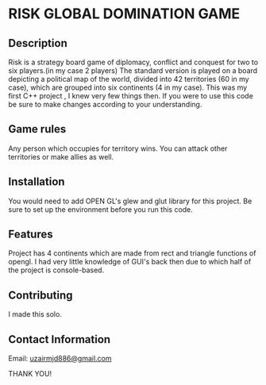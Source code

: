 # RISK GLOBAL DOMINATION GAME

## Description
Risk is a strategy board game of diplomacy, conflict and conquest for two to six players.(in my case 2 players) 
The standard version is played on a board depicting a political map of the world, divided into 42 territories (60 in my case), which are grouped into six continents
(4 in my case).
This was my first C++ project , I knew very few things then. If you were to use this code be sure to make changes according to your understanding.

## Game rules
Any person which occupies for territory wins. You can attack other territories or make allies as well.

## Installation
You would need to add OPEN GL's glew and glut library for this project.
Be sure to set up the environment before you run this code.

## Features
Project has 4 continents which are made from rect and triangle functions of opengl.
I had very little knowledge of GUI's back then due to which half of the project is console-based.

## Contributing
I made this solo.

## Contact Information
Email: uzairmjd886@gmail.com

THANK YOU!
